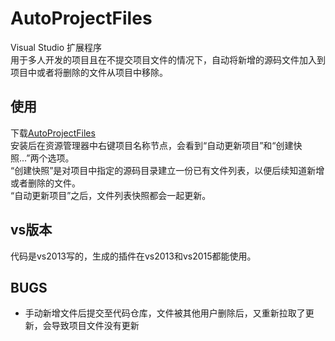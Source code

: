 ﻿# AutoProjectFiles
Visual Studio 扩展程序  
用于多人开发的项目且在不提交项目文件的情况下，自动将新增的源码文件加入到项目中或者将删除的文件从项目中移除。

## 使用
下载[AutoProjectFiles](https://github.com/Onway/AutoProjectFiles/releases/download/v1.2/AutoProjectFiles.vsix)  
安装后在资源管理器中右键项目名称节点，会看到“自动更新项目”和“创建快照...”两个选项。  
“创建快照”是对项目中指定的源码目录建立一份已有文件列表，以便后续知道新增或者删除的文件。  
“自动更新项目”之后，文件列表快照都会一起更新。

## vs版本 
代码是vs2013写的，生成的插件在vs2013和vs2015都能使用。

## BUGS
* 手动新增文件后提交至代码仓库，文件被其他用户删除后，又重新拉取了更新，会导致项目文件没有更新
